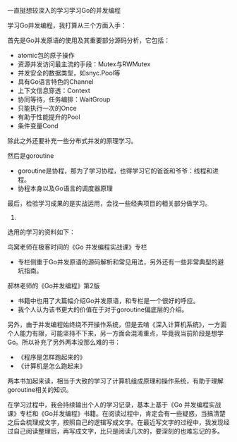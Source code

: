 一直挺想较深入的学习学习Go的并发编程

学习Go并发编程，我打算从三个方面入手：

首先是Go并发原语的使用及其重要部分源码分析，它包括：

- atomic包的原子操作
- 资源并发访问最主流的手段：Mutex与RWMutex
- 并发安全的数据类型，如snyc.Pool等
- 具有Go语言特色的Channel
- 上下文信息穿透：Context
- 协同等待，任务编排：WaitGroup
- 只能执行一次的Once
- 有助于性能提升的Pool
- 条件变量Cond

除此之外还要补充一些分布式并发的原理学习。

然后是goroutine

- goroutine是协程，那为了学习协程，也得学习它的爸爸和爷爷：线程和进程。
- 协程本身以及Go语言的调度器原理

最后，检验学习成果的是实战运用，会找一些经典项目的相关部分做学习。



1. 

选用的学习的资料如下：

鸟窝老师在极客时间的《Go 并发编程实战课》专栏

- 专栏侧重于Go并发原语的源码解析和常见用法，另外还有一些非常典型的避坑指南。

郝林老师的《Go并发编程》第2版

- 书籍中也用了大篇幅介绍Go并发原语，和专栏是一个很好的呼应。
- 我个人认为该书更大的价值在于对于goroutine偏底层的介绍。

另外，由于并发编程始终绕不开操作系统，但是去啃《深入计算机系统》，一方面个人能力有限，可能坚持不下来，另一方面会混淆重点，毕竟我当前阶段是想学Go。所以补充了另外两本没那么难的书：

- 《程序是怎样跑起来的》
- 《计算机是怎么跑起来》

两本书加起来读，相当于大致的学习了计算机组成原理和操作系统，有助于理解goroutine相关的知识。



在学习过程中，我会持续输出个人的学习记录，基本上基于《Go 并发编程实战课》专栏和《Go并发编程》书籍。在阅读过程中，肯定会有一些疑惑，当搞清楚之后会梳理成文字，按照自己的逻辑写成文字。在最近写文字的过程中，我发现经过自己阅读整理后，再写成文字，比只是阅读几次的，要深刻的也难忘记的多。































